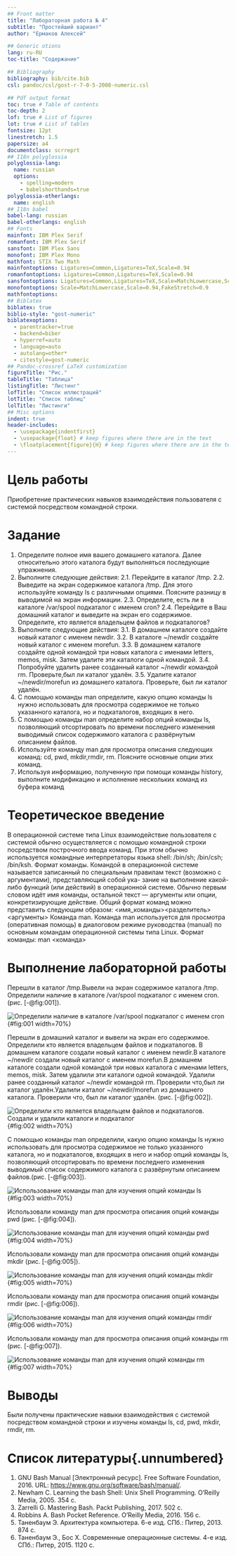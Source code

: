 ```yaml
---
## Front matter
title: "Лабораторная работа № 4"
subtitle: "Простейший вариант"
author: "Ермаков Алексей"

## Generic otions
lang: ru-RU
toc-title: "Содержание"

## Bibliography
bibliography: bib/cite.bib
csl: pandoc/csl/gost-r-7-0-5-2008-numeric.csl

## Pdf output format
toc: true # Table of contents
toc-depth: 2
lof: true # List of figures
lot: true # List of tables
fontsize: 12pt
linestretch: 1.5
papersize: a4
documentclass: scrreprt
## I18n polyglossia
polyglossia-lang:
  name: russian
  options:
	- spelling=modern
	- babelshorthands=true
polyglossia-otherlangs:
  name: english
## I18n babel
babel-lang: russian
babel-otherlangs: english
## Fonts
mainfont: IBM Plex Serif
romanfont: IBM Plex Serif
sansfont: IBM Plex Sans
monofont: IBM Plex Mono
mathfont: STIX Two Math
mainfontoptions: Ligatures=Common,Ligatures=TeX,Scale=0.94
romanfontoptions: Ligatures=Common,Ligatures=TeX,Scale=0.94
sansfontoptions: Ligatures=Common,Ligatures=TeX,Scale=MatchLowercase,Scale=0.94
monofontoptions: Scale=MatchLowercase,Scale=0.94,FakeStretch=0.9
mathfontoptions:
## Biblatex
biblatex: true
biblio-style: "gost-numeric"
biblatexoptions:
  - parentracker=true
  - backend=biber
  - hyperref=auto
  - language=auto
  - autolang=other*
  - citestyle=gost-numeric
## Pandoc-crossref LaTeX customization
figureTitle: "Рис."
tableTitle: "Таблица"
listingTitle: "Листинг"
lofTitle: "Список иллюстраций"
lotTitle: "Список таблиц"
lolTitle: "Листинги"
## Misc options
indent: true
header-includes:
  - \usepackage{indentfirst}
  - \usepackage{float} # keep figures where there are in the text
  - \floatplacement{figure}{H} # keep figures where there are in the text
---
```


# Цель работы

Приобретение практических навыков взаимодействия пользователя с системой посредством командной строки.

# Задание

1. Определите полное имя вашего домашнего каталога. Далее относительно этого каталога будут выполняться последующие упражнения.
2. Выполните следующие действия:
2.1. Перейдите в каталог /tmp.
2.2. Выведите на экран содержимое каталога /tmp. Для этого используйте команду ls
с различными опциями. Поясните разницу в выводимой на экран информации.
2.3. Определите, есть ли в каталоге /var/spool подкаталог с именем cron?
2.4. Перейдите в Ваш домашний каталог и выведите на экран его содержимое. Определите, кто является владельцем файлов и подкаталогов?
3. Выполните следующие действия:
3.1. В домашнем каталоге создайте новый каталог с именем newdir.
3.2. В каталоге ~/newdir создайте новый каталог с именем morefun.
3.3. В домашнем каталоге создайте одной командой три новых каталога с именами letters, memos, misk. Затем удалите эти каталоги одной командой.
3.4. Попробуйте удалить ранее созданный каталог ~/newdir командой rm. Проверьте,был ли каталог удалён.
3.5. Удалите каталог ~/newdir/morefun из домашнего каталога. Проверьте, был ли каталог удалён.
4. С помощью команды man определите, какую опцию команды ls нужно использовать для просмотра содержимое не только указанного каталога, но и подкаталогов,
входящих в него.
5. С помощью команды man определите набор опций команды ls, позволяющий отсортировать по времени последнего изменения выводимый список содержимого каталога
с развёрнутым описанием файлов.
6. Используйте команду man для просмотра описания следующих команд: cd, pwd, mkdir,rmdir, rm. Поясните основные опции этих команд.
7. Используя информацию, полученную при помощи команды history, выполните модификацию и исполнение нескольких команд из буфера команд
# Теоретическое введение

В операционной системе типа Linux взаимодействие пользователя с системой обычно
осуществляется с помощью командной строки посредством построчного ввода команд. При этом обычно используется командные интерпретаторы языка shell: /bin/sh; /bin/csh; /bin/ksh.
Формат команды. Командой в операционной системе называется записанный по специальным правилам текст (возможно с аргументами), представляющий собой ука-
зание на выполнение какой-либо функций (или действий) в операционной системе.
Обычно первым словом идёт имя команды, остальной текст — аргументы или опции, конкретизирующие действие.
Общий формат команд можно представить следующим образом:
<имя_команды><разделитель><аргументы>
Команда man. Команда man используется для просмотра (оперативная помощь) в диалоговом режиме руководства (manual) по основным командам операционной системы
типа Linux.
Формат команды:
man <команда>

# Выполнение лабораторной работы

Перешли в каталог /tmp.Вывели на экран содержимое каталога /tmp. Определили наличие в каталоге /var/spool подкаталог с именем cron. (рис. [-@fig:001]).

![Определили наличие в каталоге /var/spool подкаталог с именем cron](4-1.png){#fig:001 width=70%}

Перешли в  домашний каталог и вывели на экран его содержимое. Определили кто является владельцем файлов и подкаталогов.
В домашнем каталоге создали новый каталог с именем newdir.В каталоге ~/newdir создали новый каталог с именем morefun.В домашнем каталоге создали одной командой три новых каталога с именами letters, memos, misk. Затем удалили эти каталоги одной командой. Удалили ранее созданный каталог ~/newdir командой rm. Проверили что,был ли каталог удалён.Удалили каталог ~/newdir/morefun из домашнего каталога. Проверили что, был ли каталог удалён. (рис. [-@fig:002]).

![Определили кто является владельцем файлов и подкаталогов. Создали и удалили каталоги и подкаталог](4-2.png){#fig:002 width=70%}

С помощью команды man определили, какую опцию команды ls нужно использовать для просмотра содержимое не только указанного каталога, но и подкаталогов,
входящих в него и набор опций команды ls, позволяющий отсортировать по времени последнего изменения выводимый список содержимого каталога
с развёрнутым описанием файлов.(рис. [-@fig:003]).

![Использование команды man для изучения опций команды ls](4-3.png){#fig:003 width=70%}

Использовали команду man для просмотра описания опций команды pwd (рис. [-@fig:004]).

![Использование команды man для изучения опций команды pwd](4-4.png){#fig:004 width=70%}


Использовали команду man для просмотра описания опций команды mkdir  (рис. [-@fig:005]).

![Использование команды man для изучения опций команды mkdir](4-5.png){#fig:005 width=70%}


Использовали команду man для просмотра описания опций команды rmdir (рис. [-@fig:006]).

![Использование команды man для изучения опций команды rmdir](4-6.png){#fig:006 width=70%}


Использовали команду man для просмотра описания опций команды rm (рис. [-@fig:007]).

![Использование команды man для изучения опций команды rm](4-7.png){#fig:007 width=70%}





# Выводы

Были получены практические навыки взаимодействия  с системой посредством командной строки и изучены команды ls, cd, pwd, mkdir,
rmdir, rm.

# Список литературы{.unnumbered}

1. GNU Bash Manual [Электронный ресурс]. Free Software Foundation, 2016. URL:
https://www.gnu.org/software/bash/manual/.
2. Newham C. Learning the bash Shell: Unix Shell Programming. O’Reilly Media, 2005. 354
с.
3. Zarrelli G. Mastering Bash. Packt Publishing, 2017. 502 с.
4. Robbins A. Bash Pocket Reference. O’Reilly Media, 2016. 156 с.
5. Таненбаум Э. Архитектура компьютера. 6-е изд. СПб.: Питер, 2013. 874 с.
6. Таненбаум Э., Бос Х. Современные операционные системы. 4-е изд. СПб.: Питер, 2015. 1120 с. 
